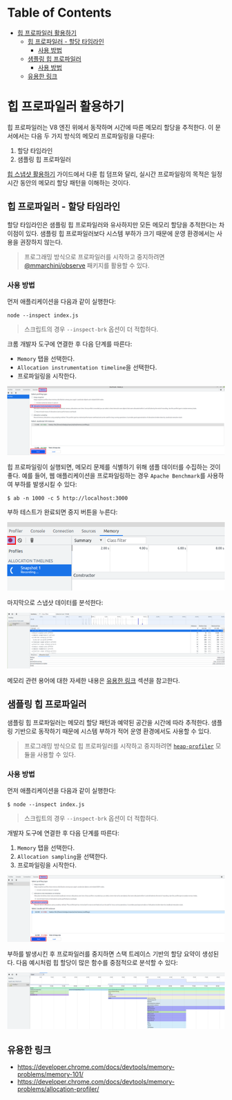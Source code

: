 # Table of Contents

- [힙 프로파일러 활용하기](#힙-프로파일러-활용하기)
  - [힙 프로파일러 - 할당 타임라인](#힙-프로파일러---할당-타임라인)
    - [사용 방법](#사용-방법)
  - [샘플링 힙 프로파일러](#샘플링-힙-프로파일러)
    - [사용 방법](#사용-방법)
  - [유용한 링크](#유용한-링크)

# 힙 프로파일러 활용하기

힙 프로파일러는 V8 엔진 위에서 동작하며 시간에 따른 메모리 할당을 추적한다. 이 문서에서는 다음 두 가지 방식의 메모리 프로파일링을 다룬다:

1. 할당 타임라인
2. 샘플링 힙 프로파일러

[힙 스냅샷 활용하기] 가이드에서 다룬 힙 덤프와 달리, 실시간 프로파일링의 목적은 일정 시간 동안의 메모리 할당 패턴을 이해하는 것이다.

## 힙 프로파일러 - 할당 타임라인

할당 타임라인은 샘플링 힙 프로파일러와 유사하지만 모든 메모리 할당을 추적한다는 차이점이 있다. 샘플링 힙 프로파일러보다 시스템 부하가 크기 때문에 운영 환경에서는 사용을 권장하지 않는다.

> 프로그래밍 방식으로 프로파일러를 시작하고 중지하려면 [@mmarchini/observe] 패키지를 활용할 수 있다.

### 사용 방법

먼저 애플리케이션을 다음과 같이 실행한다:

```console
node --inspect index.js
```

> 스크립트의 경우 `--inspect-brk` 옵션이 더 적합하다.

크롬 개발자 도구에 연결한 후 다음 단계를 따른다:

- `Memory` 탭을 선택한다.
- `Allocation instrumentation timeline`을 선택한다.
- 프로파일링을 시작한다.

![힙 프로파일러 튜토리얼 1단계][heap profiler tutorial 1]

힙 프로파일링이 실행되면, 메모리 문제를 식별하기 위해 샘플 데이터를 수집하는 것이 좋다. 예를 들어, 웹 애플리케이션을 프로파일링하는 경우 `Apache Benchmark`를 사용하여 부하를 발생시킬 수 있다:

```console
$ ab -n 1000 -c 5 http://localhost:3000
```

부하 테스트가 완료되면 중지 버튼을 누른다:

![힙 프로파일러 튜토리얼 2단계][heap profiler tutorial 2]

마지막으로 스냅샷 데이터를 분석한다:

![힙 프로파일러 튜토리얼 3단계][heap profiler tutorial 3]

메모리 관련 용어에 대한 자세한 내용은 [유용한 링크](#유용한-링크) 섹션을 참고한다.

## 샘플링 힙 프로파일러

샘플링 힙 프로파일러는 메모리 할당 패턴과 예약된 공간을 시간에 따라 추적한다. 샘플링 기반으로 동작하기 때문에 시스템 부하가 적어 운영 환경에서도 사용할 수 있다.

> 프로그래밍 방식으로 힙 프로파일러를 시작하고 중지하려면 [`heap-profiler`] 모듈을 사용할 수 있다.

### 사용 방법

먼저 애플리케이션을 다음과 같이 실행한다:

```console
$ node --inspect index.js
```

> 스크립트의 경우 `--inspect-brk` 옵션이 더 적합하다.

개발자 도구에 연결한 후 다음 단계를 따른다:

1. `Memory` 탭을 선택한다.
2. `Allocation sampling`을 선택한다.
3. 프로파일링을 시작한다.

![힙 프로파일러 튜토리얼 4단계][heap profiler tutorial 4]

부하를 발생시킨 후 프로파일러를 중지하면 스택 트레이스 기반의 할당 요약이 생성된다. 다음 예시처럼 힙 할당이 많은 함수를 중점적으로 분석할 수 있다:

![힙 프로파일러 튜토리얼 5단계][heap profiler tutorial 5]

## 유용한 링크

- https://developer.chrome.com/docs/devtools/memory-problems/memory-101/
- https://developer.chrome.com/docs/devtools/memory-problems/allocation-profiler/

[힙 스냅샷 활용하기]: /learn/diagnostics/memory/using-heap-snapshot/
[@mmarchini/observe]: https://www.npmjs.com/package/@mmarchini/observe
[`heap-profiler`]: https://www.npmjs.com/package/heap-profile
[heap profiler tutorial 1]: ./imgs/heap-profiler-tutorial-1.png
[heap profiler tutorial 2]: ./imgs/heap-profiler-tutorial-2.png
[heap profiler tutorial 3]: ./imgs/heap-profiler-tutorial-3.png
[heap profiler tutorial 4]: ./imgs/heap-profiler-tutorial-4.png
[heap profiler tutorial 5]: ./imgs/heap-profiler-tutorial-5.png